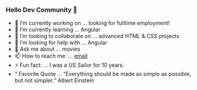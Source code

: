 ### Hello Dev Community 👋

- 🔭 I’m currently working on ... looking for fulltime employment!
- 🌱 I’m currently learning ... Angular
- 👯 I’m looking to collaborate on ... advanced HTML & CSS projects
- 🤔 I’m looking for help with ... Angular
- 💬 Ask me about ... movies
- 📫 How to reach me: ... [email](mailto:zacharyprice@users.noreply.github.com)
- ⚡ Fun fact: ... I was a US Sailor for 10 years.
- “ Favorite Quote ... “Everything should be made as simple as possible, but not simpler.“ Albert Einstein

